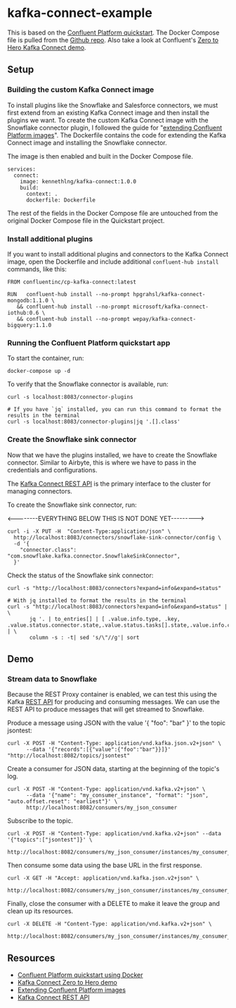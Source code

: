 # kafka-connect-example

This is based on the [Confluent Platform quickstart](https://docs.confluent.io/platform/current/platform-quickstart.html#quick-start-for-cp). The Docker Compose file is pulled from the [Github repo](https://docs.confluent.io/platform/current/platform-quickstart.html#step-1-download-and-start-cp). Also take a look at Confluent's [Zero to Hero Kafka Connect demo](https://github.com/confluentinc/demo-scene/blob/master/kafka-connect-zero-to-hero/demo_zero-to-hero-with-kafka-connect.adoc).

## Setup

### Building the custom Kafka Connect image

To install plugins like the Snowflake and Salesforce connectors, we must first extend from an existing Kafka Connect image and then install the plugins we want. To create the custom Kafka Connect image with the Snowflake connector plugin, I followed the guide for "[extending Confluent Platform images](https://docs.confluent.io/platform/current/installation/docker/development.html#extend-cp-images)". The Dockerfile contains the code for extending the Kafka Connect image and installing the Snowflake connector.

The image is then enabled and built in the Docker Compose file.

```
services:
  connect:
    image: kennethlng/kafka-connect:1.0.0
    build:
      context: .
      dockerfile: Dockerfile
```

The rest of the fields in the Docker Compose file are untouched from the original Docker Compose file in the Quickstart project.

### Install additional plugins

If you want to install additional plugins and connectors to the Kafka Connect image, open the Dockerfile and include additional `confluent-hub install` commands, like this:

```
FROM confluentinc/cp-kafka-connect:latest

RUN   confluent-hub install --no-prompt hpgrahsl/kafka-connect-mongodb:1.1.0 \
   && confluent-hub install --no-prompt microsoft/kafka-connect-iothub:0.6 \
   && confluent-hub install --no-prompt wepay/kafka-connect-bigquery:1.1.0
```

### Running the Confluent Platform quickstart app

To start the container, run:

```
docker-compose up -d
```

To verify that the Snowflake connector is available, run:

```
curl -s localhost:8083/connector-plugins

# If you have `jq` installed, you can run this command to format the results in the terminal
curl -s localhost:8083/connector-plugins|jq '.[].class'
```

### Create the Snowflake sink connector

Now that we have the plugins installed, we have to create the Snowflake connector. Similar to Airbyte, this is where we have to pass in the credentials and configurations.

The [Kafka Connect REST API](https://docs.confluent.io/platform/current/connect/references/restapi.html#kconnect-rest-interface) is the primary interface to the cluster for managing connectors.

To create the Snowflake sink connector, run:

<--------EVERYTHING BELOW THIS IS NOT DONE YET--------->

```
curl -i -X PUT -H  "Content-Type:application/json" \
  http://localhost:8083/connectors/snowflake-sink-connector/config \
  -d '{
    "connector.class": "com.snowflake.kafka.connector.SnowflakeSinkConnector",
  }'
```

Check the status of the Snowflake sink connector:

```
curl -s "http://localhost:8083/connectors?expand=info&expand=status"

# With jq installed to format the results in the terminal
curl -s "http://localhost:8083/connectors?expand=info&expand=status" | \
       jq '. | to_entries[] | [ .value.info.type, .key, .value.status.connector.state,.value.status.tasks[].state,.value.info.config."connector.class"]|join(":|:")' | \
       column -s : -t| sed 's/\"//g'| sort
```

## Demo

### Stream data to Snowflake

Because the REST Proxy container is enabled, we can test this using the Kafka [REST API](https://docs.confluent.io/platform/current/kafka-rest/quickstart.html#produce-and-consume-json-messages) for producing and consuming messages. We can use the REST API to produce messages that will get streamed to Snowflake.

Produce a message using JSON with the value '{ "foo": "bar" }' to the topic jsontest:

```
curl -X POST -H "Content-Type: application/vnd.kafka.json.v2+json" \
      --data '{"records":[{"value":{"foo":"bar"}}]}' "http://localhost:8082/topics/jsontest"
```

Create a consumer for JSON data, starting at the beginning of the topic's log.

```
curl -X POST -H "Content-Type: application/vnd.kafka.v2+json" \
      --data '{"name": "my_consumer_instance", "format": "json", "auto.offset.reset": "earliest"}' \
      http://localhost:8082/consumers/my_json_consumer
```

Subscribe to the topic.

```
curl -X POST -H "Content-Type: application/vnd.kafka.v2+json" --data '{"topics":["jsontest"]}' \
 http://localhost:8082/consumers/my_json_consumer/instances/my_consumer_instance/subscription
```

Then consume some data using the base URL in the first response.

```
curl -X GET -H "Accept: application/vnd.kafka.json.v2+json" \
      http://localhost:8082/consumers/my_json_consumer/instances/my_consumer_instance/records
```

Finally, close the consumer with a DELETE to make it leave the group and clean up its resources.

```
curl -X DELETE -H "Content-Type: application/vnd.kafka.v2+json" \
      http://localhost:8082/consumers/my_json_consumer/instances/my_consumer_instance
```

## Resources

- [Confluent Platform quickstart using Docker](https://docs.confluent.io/platform/current/platform-quickstart.html#quick-start-for-cp)
- [Kafka Connect Zero to Hero demo](https://github.com/confluentinc/demo-scene/tree/master/kafka-connect-zero-to-hero)
- [Extending Confluent Platform images](https://docs.confluent.io/platform/current/installation/docker/development.html#extend-cp-images)
- [Kafka Connect REST API](https://docs.confluent.io/platform/current/connect/references/restapi.html#kconnect-rest-interface)
